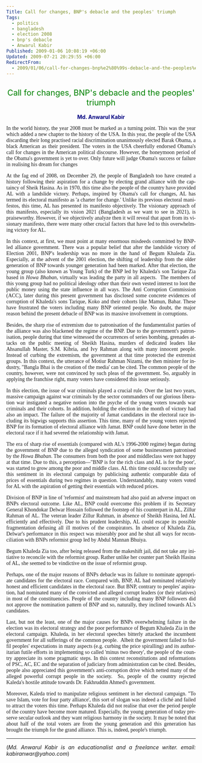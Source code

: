 ```yaml
---
Title: Call for changes, BNP's debacle and the peoples' triumph
Tags:
  - politics
  - bangladesh
  - election 2008
  - bnp's debacle
  - Anwarul Kabir
Published: 2009-01-06 10:08:19 +06:00
Updated: 2009-07-21 20:29:55 +06:00
RedirectFrom:
  - 2009/01/06/call-for-changes-bnp%e2%80%99s-debacle-and-the-peoples%e2%80%99-triumph/
---
```



<h2 align="center" style="text-align: center"><font color="#008000"><strong><span style="font-weight: 400; font-size: 16pt" lang="EN-GB">Call for changes, BNP's debacle and the peoples' triumph</span></strong></font></h2>
<p align="right" style="text-align: center" class="MsoNormal"><strong><font color="#000080"><span lang="EN-GB">Md. Anwarul Kabir</span></font></strong></p>
<p align="right" style="text-align: right" class="MsoNormal"><span lang="EN-GB"></span></p>
<p style="text-align: justify" class="MsoNormal"><font face="Verdana"><span lang="EN-GB">In the world history, the year 2008 must be marked as a turning point. This was the year which added a new chapter to the history of the USA. In this year, the people of the USA discarding their long practised racial discrimination unanimously elected Barak Obama, a black American as their president. The voters in the USA cheerfully endorsed Obama's call for changes in the American political discourse. However, the honeymoon period of the Obama's government is yet to over. Only future will judge Obama's success or failure in realising his dream for changes</span></font></p>
<p style="text-align: justify" class="MsoNormal"><font face="Verdana"><span lang="EN-GB"></span></font></p>
<p style="text-align: justify" class="MsoNormal"><font face="Verdana"><span lang="EN-GB">At the fag end of 2008, on December 29, the people of Bangladesh too have created a history following their aspiration for a change by electing grand alliance with the captaincy of Sheik Hasina. As in 1970, this time also the people of the country have provided AL with a landslide victory. Perhaps, inspired by Obama's call for changes, AL has termed its electoral manifesto as 'a charter for change.' Unlike its previous electoral manifestos, this time, AL has presented its manifesto objectively. The visionary approach of this manifesto, especially its vision 2021 (</span><span lang="EN">Bangladesh as we want to see in 2021), is praiseworthy. However, if we objectively analyze then it will reveal that apart from its visionary manifesto, there were many other crucial factors that have led to this overwhelming victory for AL.   </span></font></p>
<p style="text-align: justify" class="MsoNormal"><font face="Verdana"><span lang="EN"></span></font></p>
<p style="text-align: justify" class="MsoNormal"><font face="Verdana"><span lang="EN">In this context, at first, we must point at many enormous misdeeds committed by BNP-led alliance government. </span><span lang="EN-GB">There was a popular belief that after the landslide victory of Election 2001, BNP's leadership was no more in the hand of Begum Khaleda Zia. Especially, at the advent of the 2001 election, the shifting of leadership from the older generation of BNP towards younger generation had been marked. After that election, the young group (also known as Young Turk) of the BNP led by Khaleda's son Tarique Zia based in <em>Howa Bhaban</em>, virtually was leading the party in all aspects.  The members of this young group had no political ideology other than their own vested interest to loot the public money using the state influence in all ways. The Anti Corruption Commission (ACC), later during this present government has disclosed some concrete evidences of corruption of Khaleda's sons Tarique, Koko and their cohorts like Mamun, Babar. These have frustrated the voters including many BNP oriented people. No doubt, the major reason behind the present debacle of BNP was its massive involvement in corruptions. </span></font></p>
<p style="text-align: justify" class="MsoNormal"><font face="Verdana"><span lang="EN-GB"></span></font></p>
<p style="text-align: justify" class="MsoNormal"><font face="Verdana"><span lang="EN-GB">Besides, the sharp rise of extremism due to patronisation of the fundamentalist parties of the alliance was also blackened the regime of the BNP. Due to the government's patronisation, people during that time witnessed the occurrences of series bombing, grenades attacks on the public meeting of Sheikh Hasina, murders of dedicated leaders like Ahsanullah Master, S.M. Kibria, and Ivy Rahman along with many innocent people. Instead of curbing the extremism, the government at that time protected the extremist groups. In this context, the utterance of Motiur Rahman Nizami, the then minister for industry, "Bangla Bhai is the creation of the media' can be cited. The common people of the country, however, were not convinced by such pleas of the government. So, arguably in applying the franchise right, many voters have considered this issue seriously. </span></font></p>
<p style="text-align: justify" class="MsoNormal"><font face="Verdana"><span lang="EN-GB"></span></font></p>
<p style="text-align: justify" class="MsoNormal"><font face="Verdana"><span lang="EN-GB">In this election, the issue of war criminals played a crucial rule. Over the last two years, massive campaign against war criminals by the sector commanders of our glorious liberation war instigated a negative notion into the psyche of the young voters towards war criminals and their cohorts. In addition, holding the election in the month of victory had also an impact. The failure of the majority of Jamat candidates in the electoral race including its bigwigs supports this assertion. This time, many of the young voters rejected BNP for its formation of electoral alliance with Jamat. BNP could have done better in the electoral race if it had severed the relationship with Jamat.</span></font></p>
<p style="text-align: justify" class="MsoNormal"><font face="Verdana"><span lang="EN-GB"></span></font></p>
<p style="text-align: justify" class="MsoNormal"><font face="Verdana"><span lang="EN-GB">The era of sharp rise of essentials (compared with AL's 1996-2000 regime) began during the government of BNP due to the alleged syndication of some businessmen patronised by the <em>Howa Bhaban</em>. The consumers from both the poor and middleclass were not happy at that time. Due to this, a perception—"BNP is for the rich class and AL is for the poor', was started to grow among the poor and middle class. AL this time could successfully use this sentiment in its electoral campaign by publicising authentic comparable data of prices of essentials during two regimes in question. Understandably, many voters voted for AL with the aspiration of getting their essentials with reduced prices. </span></font></p>
<p style="text-align: justify" class="MsoNormal"><font face="Verdana"><span lang="EN-GB"></span></font></p>
<p style="text-align: justify" class="MsoNormal"><font face="Verdana"><span lang="EN-GB">Division of BNP in line of 'reformist' and mainstream had also paid an adverse impact on BNPs electoral outcome. Like AL, BNP could overcome this problem if its Secretary General Khondokar Delwar Hossain followed the footstep of his counterpart in AL, Zillur Rahman of AL. The veteran leader Zillur Rahman, in absence of Sheikh Hasina, led AL efficiently and effectively. Due to his prudent leadership, AL could escape its possible fragmentation defusing all ill motives of the conspirators. In absence of Khaleda Zia, Delwar's performance in this respect was miserably poor and he shut all ways for reconciliation with BNPs reformist group led by Abdul Mannan Bhuiya.</span></font></p>
<p style="text-align: justify" class="MsoNormal"><font face="Verdana"><span lang="EN-GB"></span></font></p>
<p style="text-align: justify" class="MsoNormal"><font face="Verdana"><span lang="EN-GB">Begum Khaleda Zia too, after being released from the makeshift jail, did not take any initiative to reconcile with the reformist group. Rather unlike her counter part Sheikh Hasina of AL, she seemed to be vindictive on the issue of reformist group.</span></font></p>
<p style="text-align: justify" class="MsoNormal"><font face="Verdana"><span lang="EN-GB"></span></font></p>
<p style="text-align: justify" class="MsoNormal"><font face="Verdana"><span lang="EN-GB">Perhaps, one of the major reasons of BNPs debacle was its failure to nominate appropriate candidates for the electoral race. Compared with, BNP, AL had nominated relatively honest and efficient candidates in the electoral race. But BNP, contrary to peoples' aspiration, had nominated many of the convicted and alleged corrupt leaders (or their relatives) in most of the constituencies. People of the country including many BNP followers did not approve the nomination pattern of BNP and so, naturally, they inclined towards AL's candidates.</span></font></p>
<p style="text-align: justify" class="MsoNormal"><font face="Verdana"><span lang="EN-GB"></span></font></p>
<p style="text-align: justify" class="MsoNormal"><font face="Verdana"><span lang="EN-GB">Last, but not the least, one of the major causes for BNPs overwhelming failure in the election was its electoral strategy and the poor performance of Begum Khaleda Zia in the electoral campaign. Khaleda, in her electoral speeches bitterly attacked the incumbent government for all sufferings of the common people.  Albeit the government failed to fulfil peoples' expectations in many aspects (e.g. curbing the price spiralling) and its authoritarian futile efforts in implementing so called 'minus two theory', the people of the country appreciate its some pragmatic steps. In this context reconstitutions and reformations of PSC, AC, EC and the separation of judiciary from administration can be cited. Besides, people also appreciated this government's anti-corruption drive which netted many of the alleged powerful corrupt people in the society.  So, people of the country rejected Kaleda's hostile attitude towards Dr. Fakhruddin Ahmed's government.</span></font></p>
<p style="text-align: justify" class="MsoNormal"><font face="Verdana"><span lang="EN-GB"></span></font></p>
<p style="text-align: justify" class="MsoNormal"><font face="Verdana"><span lang="EN-GB">Moreover, Kaleda tried to manipulate religious sentiment in her electoral campaign. "To save Islam, vote for four party alliance', this sort of slogan was indeed a cliché and failed to attract the voters this time. Perhaps Khaleda did not realise that over the period people of the country have become more matured. Especially, the young generation of today preserve secular outlook and they want religious harmony in the society. It may be noted that about half of the total voters are from the young generation and this generation has brought the triumph for the grand alliance. This is, indeed, people's triumph. </span></font></p>
<p style="text-align: justify" class="MsoNormal"><span lang="EN-GB"></span></p>

<hr />
<p style="text-align: justify" class="MsoNormal"><span lang="EN-GB">(<em>Md. Anwarul Kabir is an educationalist and a freelance writer. email: kabiranwar@yahoo.com</em>)</span></p>

